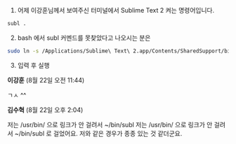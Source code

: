 1. 어제 이강훈님께서 보여주신 터미널에서 Sublime Text 2 켜는
   명령어입니다.

```sh
subl .
```

2. bash 에서 subl 커멘드를 못찾았다고 나오시는 분은

```sh
sudo ln -s /Applications/Sublime\ Text\ 2.app/Contents/SharedSupport/bin/subl /usr/bin/subl
```

3. 입력 후 실행

**이강훈** (8월 22일 오전 11:44)

ㄱㅅ ^^

**김수혁** (8월 22일 오후 2:04)

저는 /usr/bin/ 으로 링크가 안 걸려서 ~/bin/subl
저는 /usr/bin/ 으로 링크가 안 걸려서 ~/bin/subl 로 걸었어요.
저와 같은 경우가 종종 있는 것 같더군요.


